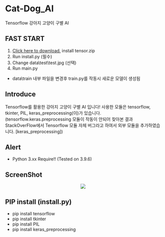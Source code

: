 # Cat-Dog_AI
Tensorflow 강아지 고양이 구별 AI

## FAST START
1. <a href="https://github.com/tionlab/Cat-Dog_AI/releases/tag/Stable1.0.0">Click here to download.</a> install tensor.zip
2. Run install.py (필수)
3. Change data\test\test.jpg (선택)
3. Run main.py
+ data\train 내부 파일을 변경후 train.py를 작동시 새로운 모델이 생성됨

## Introduce
Tensorflow를 활용한 강아지 고양이 구별 AI 입니다!
사용한 모듈은 tensorflow, tkinter, PIL, keras_preprocessing(이)가 있습니다.
(tensorflow.keras.preprocessing 모듈이 작동이 안되어 찾아본 결과 StackOverFlow에서 Tensorflow 모듈 자체 버그라고 하여서 외부 모듈을 추가하였습니다. [keras_preprocessing])

## Alert

- Python 3.xx Require!! (Tested on 3.9.6)

## ScreenShot

<p align="center">
<img src="https://i.ibb.co/z4FqSFw/dsfgdh.png"></img>
</p>


## PIP install (install.py)

- pip install tensorflow
- pip install tkinter
- pip install PIL
- pip install keras_preprocessing
